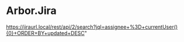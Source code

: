 # Arbor.Jira

https://jiraurl.local/rest/api/2/search?jql=assignee+%3D+currentUser(){0}+ORDER+BY+updated+DESC"